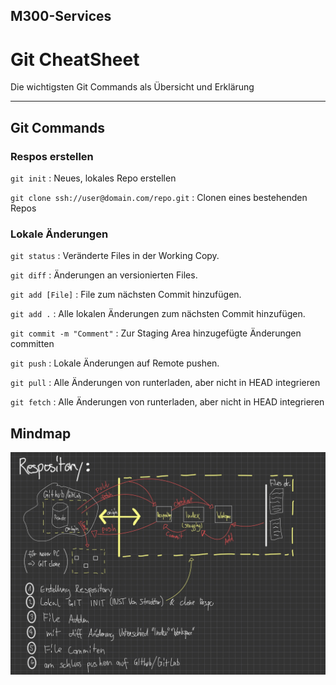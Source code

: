 ## M300-Services


# Git CheatSheet
Die wichtigsten Git Commands als Übersicht und Erklärung

---

## Git Commands

### Respos erstellen

`git init` : Neues, lokales Repo erstellen

`git clone ssh://user@domain.com/repo.git` : Clonen eines bestehenden Repos

### Lokale Änderungen

`git status` : Veränderte Files in der Working Copy.

`git diff` : Änderungen an versionierten Files.

`git add [File]` : File zum nächsten Commit hinzufügen.

`git add .` : Alle lokalen Änderungen zum nächsten Commit hinzufügen.

`git commit -m "Comment"` : Zur Staging Area hinzugefügte Änderungen committen

`git push` : Lokale Änderungen auf Remote pushen.

`git pull` : Alle Änderungen von <remote> runterladen, aber nicht in HEAD integrieren

`git fetch` : Alle Änderungen von <remote> runterladen, aber nicht in HEAD integrieren

## Mindmap



<p align="center">
  <img width="650" src="./Git-CheatSheet-Overview.jpg">
</p>